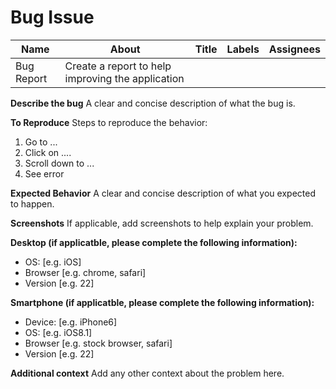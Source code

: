 # Bug Issue

| Name | About | Title | Labels | Assignees |
| ---- | ----- | ----- | ------ | --------- |
| Bug Report | Create a report to help improving the application ||||

**Describe the bug**
A clear and concise description of what the bug is.

**To Reproduce**
Steps to reproduce the behavior:

1. Go to ...
2. Click on ....
3. Scroll down to ...
4. See error

**Expected Behavior**
A clear and concise description of what you expected to happen.

**Screenshots**
If applicable, add screenshots to help explain your problem.

**Desktop (if applicatble, please complete the following information):**

- OS: [e.g. iOS]
- Browser [e.g. chrome, safari]
- Version [e.g. 22]

**Smartphone (if applicatble, please complete the following information):**

- Device: [e.g. iPhone6]
- OS: [e.g. iOS8.1]
- Browser [e.g. stock browser, safari]
- Version [e.g. 22]

**Additional context**
Add any other context about the problem here.
